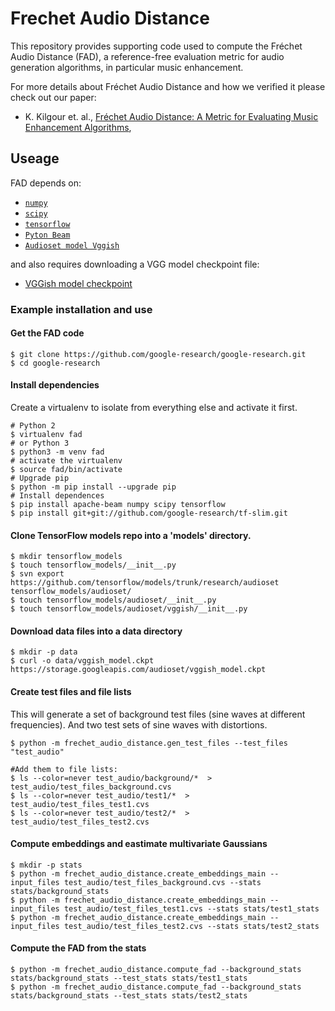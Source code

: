 # Frechet Audio Distance

This repository provides supporting code used to compute the Fréchet Audio Distance (FAD), a reference-free evaluation metric for audio generation algorithms, in particular music enhancement.

For more details about Fréchet Audio Distance and how we verified it please check out our paper:

* K. Kilgour et. al.,
  [Fréchet Audio Distance: A Metric for Evaluating Music Enhancement Algorithms](https://arxiv.org/abs/1812.08466),

## Useage

FAD depends on:

*   [`numpy`](http://www.numpy.org/)
*   [`scipy`](http://www.scipy.org/)
*   [`tensorflow`](http://www.tensorflow.org/)
*   [`Pyton Beam`](https://beam.apache.org/documentation/sdks/python/)
*   [`Audioset model Vggish`](https://github.com/tensorflow/models/tree/master/research/audioset)

and also requires downloading a VGG model checkpoint file:

*   [VGGish model checkpoint](https://storage.googleapis.com/audioset/vggish_model.ckpt)

### Example installation and use

#### Get the FAD code

```shell
$ git clone https://github.com/google-research/google-research.git
$ cd google-research
```

#### Install dependencies
Create a virtualenv to isolate from everything else and activate it first.

```shell
# Python 2
$ virtualenv fad
# or Python 3
$ python3 -m venv fad
# activate the virtualenv
$ source fad/bin/activate
# Upgrade pip
$ python -m pip install --upgrade pip
# Install dependences
$ pip install apache-beam numpy scipy tensorflow
$ pip install git+git://github.com/google-research/tf-slim.git
```

#### Clone TensorFlow models repo into a 'models' directory.
```shell
$ mkdir tensorflow_models
$ touch tensorflow_models/__init__.py
$ svn export https://github.com/tensorflow/models/trunk/research/audioset tensorflow_models/audioset/
$ touch tensorflow_models/audioset/__init__.py
$ touch tensorflow_models/audioset/vggish/__init__.py
```

#### Download data files into a data directory
```shell
$ mkdir -p data
$ curl -o data/vggish_model.ckpt https://storage.googleapis.com/audioset/vggish_model.ckpt
```

#### Create test files and file lists
This will generate a set of background test files (sine waves at different frequencies).
And two test sets of sine waves with distortions.

```shell
$ python -m frechet_audio_distance.gen_test_files --test_files "test_audio"

#Add them to file lists:
$ ls --color=never test_audio/background/*  > test_audio/test_files_background.cvs
$ ls --color=never test_audio/test1/*  > test_audio/test_files_test1.cvs
$ ls --color=never test_audio/test2/*  > test_audio/test_files_test2.cvs
```

#### Compute embeddings and eastimate multivariate Gaussians
```shell
$ mkdir -p stats
$ python -m frechet_audio_distance.create_embeddings_main --input_files test_audio/test_files_background.cvs --stats stats/background_stats
$ python -m frechet_audio_distance.create_embeddings_main --input_files test_audio/test_files_test1.cvs --stats stats/test1_stats
$ python -m frechet_audio_distance.create_embeddings_main --input_files test_audio/test_files_test2.cvs --stats stats/test2_stats
```

#### Compute the FAD from the stats
```shell
$ python -m frechet_audio_distance.compute_fad --background_stats stats/background_stats --test_stats stats/test1_stats
$ python -m frechet_audio_distance.compute_fad --background_stats stats/background_stats --test_stats stats/test2_stats
```
